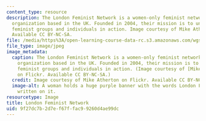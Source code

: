 ```yaml
---
content_type: resource
description: The London Feminist Network is a women-only feminist networking and campaigning
  organization based in the UK. Founded in 2004, their mission is to unite London-based
  feminist groups and individuals in action. Image courtesy of Mike Atherton on Flickr.
  Available CC BY-NC-SA.
file: /media/https%3A/open-learning-course-data-rc.s3.amazonaws.com/wgs-615-feminist-inquiry-strategies-for-effective-scholarship-fall-2012/9f27dc7b2d7ef67ffac99260d4ae99dc_WGS-615f12-th.jpg
file_type: image/jpeg
image_metadata:
  caption: The London Feminist Network is a women-only feminist networking and campaigning
    organization based in the UK. Founded in 2004, their mission is to unite London-based
    feminist groups and individuals in action. (Image courtesy of [Mike Atherton](http://www.flickr.com/photos/39541942@N00/2060395067/in/photolist-4954ET-7hH89T-7hH81k-7hH5jk-ayfDtB-ayi9AA-ayi8c9-ayigpN-ayfUWM-ayieAY-ayfKqe-7hM5aj-7hM4jQ-7hM5Cb-7hM26L-7hM7Td-7hH4QM-7hM7ry-7hHa9i-7hM2W7-7hHaMK-7hH78P-7hM3HN-7hM4bo-7hH5sT-7hH5NK-7hH9zM-7hH6z4-7hM6CS-7hM4Ko-7hH8Xk-7hM5QY-7hM67L-7hM6fb-7hH6YM-7hH8yX-7hH6Dt-7hH9ER-7hM5JQ-7hM2zf-7hH9Nc-7hH95p-7hM6xf-7hH6cr-7hM2us-7hH7fc-7hM7j7-7hH7DP-7hM83s-7hM4so-7hM4Us)
    on Flickr. Available CC BY-NC-SA.)
  credit: Image courtesy of Mike Atherton on Flickr. Available CC BY-NC-SA.
  image-alt: A woman holds a huge purple banner with the words London Feminist Network
    written on it.
resourcetype: Image
title: London Feminist Network
uid: 9f27dc7b-2d7e-f67f-fac9-9260d4ae99dc
---
```

